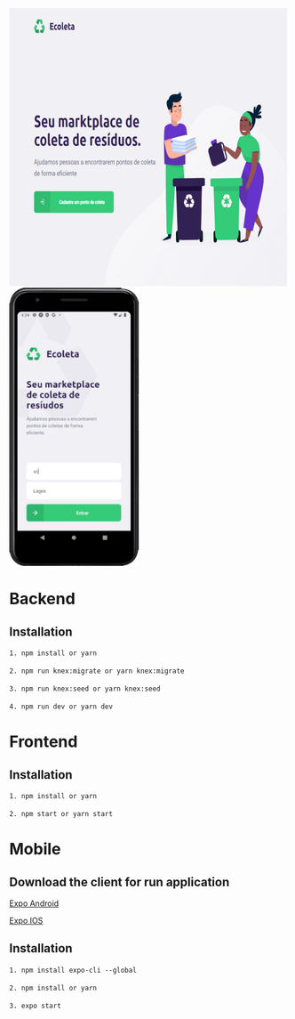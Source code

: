 <img src="./assets/frontend_home.PNG" width="500" height="500">    <img src="./assets/mobile_home.PNG" height="500">

# Backend

## Installation
```
1. npm install or yarn

2. npm run knex:migrate or yarn knex:migrate

3. npm run knex:seed or yarn knex:seed

4. npm run dev or yarn dev
```
# Frontend

## Installation
```
1. npm install or yarn

2. npm start or yarn start
```

# Mobile

## Download the client for run application

[Expo Android](https://play.google.com/store/appsdetails?id=host.exp.exponent&hl=pt_BR)

[Expo IOS](https://apps.apple.com/br/app/expo-client/id982107779)

## Installation
```
1. npm install expo-cli --global

2. npm install or yarn

3. expo start
```
